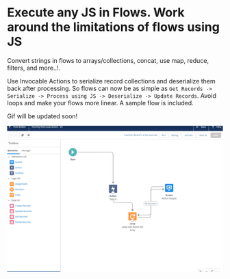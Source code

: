 # Execute any JS in Flows. Work around the limitations of flows using JS

Convert strings in flows to arrays/collections, concat, use map, reduce, filters, and more..!.

Use Invocable Actions to serialize record collections and deserialize them back after processing. So flows can now be as simple as `Get Records -> Serialize -> Process using JS -> Deserialize -> Update Records`. Avoid loops and make your flows more linear. A sample flow is included.

Gif will be updated soon!

![](media/flow-anyaction-2.gif)
